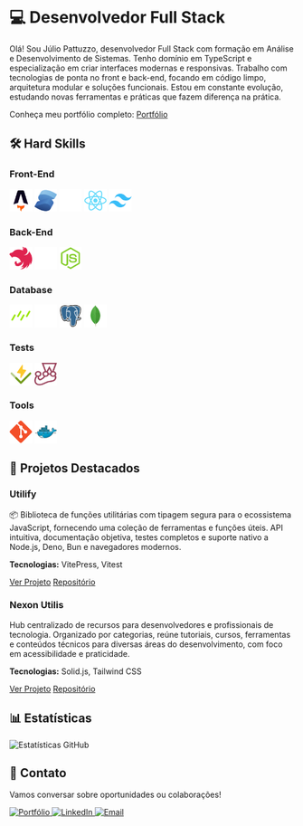# 💻 Desenvolvedor Full Stack

<div>
  <p>Olá! Sou Júlio Pattuzzo, desenvolvedor Full Stack com formação em Análise e Desenvolvimento de Sistemas. Tenho domínio em TypeScript e especialização em criar interfaces modernas e responsivas. Trabalho com tecnologias de ponta no front e back-end, focando em código limpo, arquitetura modular e soluções funcionais. Estou em constante evolução, estudando novas ferramentas e práticas que fazem diferença na prática.</p>
  <p>Conheça meu portfólio completo: <a href="https://pattuzzoj.vercel.app/">Portfólio</a></p>
</div>

## 🛠️ Hard Skills

<div class="grid grid-cols-1 md:grid-cols-2 lg:grid-cols-3 gap-6" data-tab="front-end">
  <h3>Front-End</h3>
  <img height=40 width=40 src="./icons/astro.svg" alt="Astro">
  <img height=40 width=40 src="./icons/solid.js.svg" alt="Solid.js">
  <img height=40 width=40 src="./icons/next.js.svg" alt="Next.js">
  <img height=40 width=40 src="./icons/react.svg" alt="React">
  <img height=40 width=40 src="./icons/tailwind css.svg" alt="Tailwind CSS">
</div>

<div class="grid grid-cols-1 md:grid-cols-2 lg:grid-cols-3 gap-6" data-tab="back-end">
  <h3>Back-End</h3>
  <img height=40 width=40 src="./icons/nest.js.svg" alt="NestJS">
  <img height=40 width=40 src="./icons/express.svg" alt="Express">
  <img height=40 width=40 src="./icons/node.js.svg" alt="Node.js">
</div>

<div class="grid grid-cols-1 md:grid-cols-2 lg:grid-cols-3 gap-6" data-tab="database">
  <h3>Database</h3>
  <img height=40 width=40 src="./icons/drizzle.svg" alt="DrizzleORM">
  <img height=40 width=40 src="./icons/prisma.svg" alt="Prisma">
  <img height=40 width=40 src="./icons/postgressql.svg" alt="PostgreSQL">
  <img height=40 width=40 src="./icons/mongodb.svg" alt="MongoDB">
</div>

<div class="grid grid-cols-1 md:grid-cols-2 lg:grid-cols-3 gap-6" data-tab="testes">
  <h3>Tests</h3>
  <img height=40 width=40 src="./icons/vitest.svg" alt="Vitest">
  <img height=40 width=40 src="./icons/jest.svg" alt="Jest">
</div>

<div class="grid grid-cols-1 md:grid-cols-2 lg:grid-cols-3 gap-6" data-tab="tools">
  <h3>Tools</h3>
  <img height=40 width=40 src="./icons/git.svg" alt="Git">
  <img height=40 width=40 src="./icons/docker.svg" alt="Docker">
</div>

## 🌟 Projetos Destacados

<div>
  <h3>Utilify</h3>
  <p>📦 Biblioteca de funções utilitárias com tipagem segura para o ecossistema JavaScript, fornecendo uma coleção de ferramentas e funções úteis. API intuitiva, documentação objetiva, testes completos e suporte nativo a Node.js, Deno, Bun e navegadores modernos.</p>
  <p><strong>Tecnologias:</strong> VitePress, Vitest</p>
  <a href="https://utilify.js.org">Ver Projeto</a>
  <a href="https://github.com/pattuzzoj/utilify">Repositório</a>

  <h3>Nexon Utilis</h3>
  <p>Hub centralizado de recursos para desenvolvedores e profissionais de tecnologia. Organizado por categorias, reúne tutoriais, cursos, ferramentas e conteúdos técnicos para diversas áreas do desenvolvimento, com foco em acessibilidade e praticidade.</p>
  <p><strong>Tecnologias:</strong> Solid.js, Tailwind CSS</p>
  <a href="https://nexonutilis.vercel.app">Ver Projeto</a>
  <a href="https://github.com/pattuzzoj/nexonutilis">Repositório</a>
</div>

## 📊 Estatísticas

<div>
  <img src="https://github-readme-stats.vercel.app/api/top-langs/?username=pattuzzoj&layout=compact&langs_count=6&theme=dark" alt="Estatísticas GitHub">
</div>

## 📩 Contato

<div>
  <p>Vamos conversar sobre oportunidades ou colaborações!</p>
  <a href="https://pattuzzoj.vercel.app/" target="_blank">
    <img src="https://img.shields.io/badge/Portf%C3%B3lio-155dfc?style=for-the-badge&logo=vercel&logoColor=white" alt="Portfólio">
  </a>
  <a href="https://www.linkedin.com/in/pattuzzoj" target="_blank">
    <img src="https://img.shields.io/badge/LinkedIn-0077B5?style=for-the-badge&logo=linkedin&logoColor=white" alt="LinkedIn">
  </a>
  <a href="mailto:pattuzzo@pm.me?subject=Contato%20GitHub" target="_blank">
    <img src="https://img.shields.io/badge/ProtonMail-8B89CC?style=for-the-badge&logo=protonmail&logoColor=white" alt="Email">
  </a>
</div>
